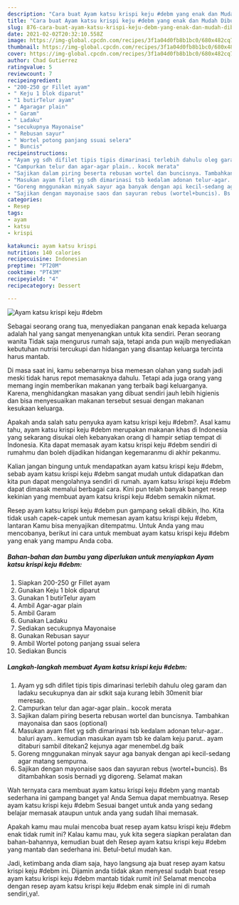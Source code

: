 ```yaml
---
description: "Cara buat Ayam katsu krispi keju #debm yang enak dan Mudah Dibuat"
title: "Cara buat Ayam katsu krispi keju #debm yang enak dan Mudah Dibuat"
slug: 876-cara-buat-ayam-katsu-krispi-keju-debm-yang-enak-dan-mudah-dibuat
date: 2021-02-02T20:32:10.558Z
image: https://img-global.cpcdn.com/recipes/3f1a04d0fb8b1bc0/680x482cq70/ayam-katsu-krispi-keju-debm-foto-resep-utama.jpg
thumbnail: https://img-global.cpcdn.com/recipes/3f1a04d0fb8b1bc0/680x482cq70/ayam-katsu-krispi-keju-debm-foto-resep-utama.jpg
cover: https://img-global.cpcdn.com/recipes/3f1a04d0fb8b1bc0/680x482cq70/ayam-katsu-krispi-keju-debm-foto-resep-utama.jpg
author: Chad Gutierrez
ratingvalue: 5
reviewcount: 7
recipeingredient:
- "200-250 gr Fillet ayam"
- " Keju 1 blok diparut"
- "1 butirTelur ayam"
- " Agaragar plain"
- " Garam"
- " Ladaku"
- "secukupnya Mayonaise"
- " Rebusan sayur"
- " Wortel potong panjang ssuai selera"
- " Buncis"
recipeinstructions:
- "Ayam yg sdh difilet tipis tipis dimarinasi terlebih dahulu oleg garam dan ladaku secukupnya dan air sdkit saja kurang lebih 30menit biar meresap."
- "Campurkan telur dan agar-agar plain.. kocok merata"
- "Sajikan dalam piring beserta rebusan wortel dan buncisnya. Tambahkan mayonaisa dan saos (optional)"
- "Masukan ayam filet yg sdh dimarinasi tsb kedalam adonan telur-agar.. baluri ayam.. kemudian masukan ayam tsb ke dalam keju parut.. ayam ditaburi sambil ditekan2 kejunya agar menembel.dg baik"
- "Goreng mnggunakan minyak sayur aga banyak dengan api kecil-sedang agar matang sempurna."
- "Sajikan dengan mayonaise saos dan sayuran rebus (wortel+buncis). Bs ditambahkan sosis bernadi yg digoreng. Selamat makan"
categories:
- Resep
tags:
- ayam
- katsu
- krispi

katakunci: ayam katsu krispi 
nutrition: 140 calories
recipecuisine: Indonesian
preptime: "PT20M"
cooktime: "PT43M"
recipeyield: "4"
recipecategory: Dessert

---
```



![Ayam katsu krispi keju #debm](https://img-global.cpcdn.com/recipes/3f1a04d0fb8b1bc0/680x482cq70/ayam-katsu-krispi-keju-debm-foto-resep-utama.jpg)

Sebagai seorang orang tua, menyediakan panganan enak kepada keluarga adalah hal yang sangat menyenangkan untuk kita sendiri. Peran seorang  wanita Tidak saja mengurus rumah saja, tetapi anda pun wajib menyediakan kebutuhan nutrisi tercukupi dan hidangan yang disantap keluarga tercinta harus mantab.

Di masa  saat ini, kamu sebenarnya bisa memesan olahan yang sudah jadi meski tidak harus repot memasaknya dahulu. Tetapi ada juga orang yang memang ingin memberikan makanan yang terbaik bagi keluarganya. Karena, menghidangkan masakan yang dibuat sendiri jauh lebih higienis dan bisa menyesuaikan makanan tersebut sesuai dengan makanan kesukaan keluarga. 



Apakah anda salah satu penyuka ayam katsu krispi keju #debm?. Asal kamu tahu, ayam katsu krispi keju #debm merupakan makanan khas di Indonesia yang sekarang disukai oleh kebanyakan orang di hampir setiap tempat di Indonesia. Kita dapat memasak ayam katsu krispi keju #debm sendiri di rumahmu dan boleh dijadikan hidangan kegemaranmu di akhir pekanmu.

Kalian jangan bingung untuk mendapatkan ayam katsu krispi keju #debm, sebab ayam katsu krispi keju #debm sangat mudah untuk didapatkan dan kita pun dapat mengolahnya sendiri di rumah. ayam katsu krispi keju #debm dapat dimasak memalui berbagai cara. Kini pun telah banyak banget resep kekinian yang membuat ayam katsu krispi keju #debm semakin nikmat.

Resep ayam katsu krispi keju #debm pun gampang sekali dibikin, lho. Kita tidak usah capek-capek untuk memesan ayam katsu krispi keju #debm, lantaran Kamu bisa menyajikan ditempatmu. Untuk Anda yang mau mencobanya, berikut ini cara untuk membuat ayam katsu krispi keju #debm yang enak yang mampu Anda coba.

<!--inarticleads1-->

##### Bahan-bahan dan bumbu yang diperlukan untuk menyiapkan Ayam katsu krispi keju #debm:

1. Siapkan 200-250 gr Fillet ayam
1. Gunakan  Keju 1 blok diparut
1. Gunakan 1 butirTelur ayam
1. Ambil  Agar-agar plain
1. Ambil  Garam
1. Gunakan  Ladaku
1. Sediakan secukupnya Mayonaise
1. Gunakan  Rebusan sayur
1. Ambil  Wortel potong panjang ssuai selera
1. Sediakan  Buncis




<!--inarticleads2-->

##### Langkah-langkah membuat Ayam katsu krispi keju #debm:

1. Ayam yg sdh difilet tipis tipis dimarinasi terlebih dahulu oleg garam dan ladaku secukupnya dan air sdkit saja kurang lebih 30menit biar meresap.
1. Campurkan telur dan agar-agar plain.. kocok merata
1. Sajikan dalam piring beserta rebusan wortel dan buncisnya. Tambahkan mayonaisa dan saos (optional)
1. Masukan ayam filet yg sdh dimarinasi tsb kedalam adonan telur-agar.. baluri ayam.. kemudian masukan ayam tsb ke dalam keju parut.. ayam ditaburi sambil ditekan2 kejunya agar menembel.dg baik
1. Goreng mnggunakan minyak sayur aga banyak dengan api kecil-sedang agar matang sempurna.
1. Sajikan dengan mayonaise saos dan sayuran rebus (wortel+buncis). Bs ditambahkan sosis bernadi yg digoreng. Selamat makan




Wah ternyata cara membuat ayam katsu krispi keju #debm yang mantab sederhana ini gampang banget ya! Anda Semua dapat membuatnya. Resep ayam katsu krispi keju #debm Sesuai banget untuk anda yang sedang belajar memasak ataupun untuk anda yang sudah lihai memasak.

Apakah kamu mau mulai mencoba buat resep ayam katsu krispi keju #debm enak tidak rumit ini? Kalau kamu mau, yuk kita segera siapkan peralatan dan bahan-bahannya, kemudian buat deh Resep ayam katsu krispi keju #debm yang mantab dan sederhana ini. Betul-betul mudah kan. 

Jadi, ketimbang anda diam saja, hayo langsung aja buat resep ayam katsu krispi keju #debm ini. Dijamin anda tiidak akan menyesal sudah buat resep ayam katsu krispi keju #debm mantab tidak rumit ini! Selamat mencoba dengan resep ayam katsu krispi keju #debm enak simple ini di rumah sendiri,ya!.

